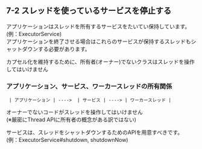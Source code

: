 7-2 スレッドを使っているサービスを停止する
------------
アプリケーションはスレッドを所有するサービスをたいてい保持しています。  
(例：ExecutorService)  
アプリケーションを終了させる場合はこれらのサービスが保持するスレッドもシャットダウンする必要があります。

カプセル化を維持するために、所有者(オーナー)でないクラスはスレッドを操作してはいけません
### アプリケーション、サービス、ワーカースレッドの所有関係
```
 | アプリケーション | ---->  | サービス | ----> | ワーカースレッド |  
```

オーナーでないコードがスレッドを操作してはいけません  
(※厳密にThread APIに所有者の概念がある訳ではない)  

サービスは、スレッドをシャットダウンするためのAPIを用意すべきです。  
(例：ExecutorService#shutdown, shutdownNow)


